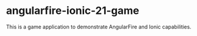 # angularfire-ionic-21-game
This is a game application to demonstrate AngularFire and Ionic capabilities.

